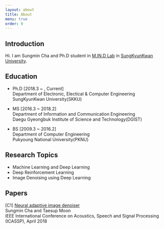 ```yaml
---
layout: about
title: About
menu: true
order: 0
---
```


## Introduction

Hi. I am Sungmin Cha and Ph.D student in [M.IN.D Lab](https://mindlab-skku.github.io) in [SungKyunKwan University](http://skku.edu).

## Education

- Ph.D [2018.3 ~ , Current]  
Department of Electronic, Electical & Computer Engineering  
SungKyunKwan University(SKKU)

- MS [2016.3 ~ 2018.2]  
Department of Information and Communication Engineering  
Daegu Gyeongbuk Institute of Science and Technology(DGIST)

- BS [2009.3 ~ 2016.2]  
Department of Computer Engineering  
Pukyoung National University(PKNU)

## Research Topics

- Machine Learning and Deep Learning
- Deep Reinforcement Learning
- Image Denoising using Deep Learning

## Papers

[C1] [Neural adaptive image denoiser](https://2018.ieeeicassp.org/Papers/ViewPapers.asp?PaperNum=3035)  
Sungmin Cha and Taesup Moon  
IEEE International Conference on Acoustics, Speech and Signal Processing (ICASSP), April 2018

